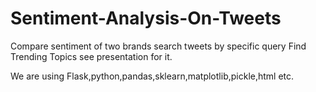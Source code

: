 # Sentiment-Analysis-On-Tweets
Compare sentiment of two brands
search tweets by specific query
Find Trending Topics
see presentation for it.

We are using Flask,python,pandas,sklearn,matplotlib,pickle,html etc.
